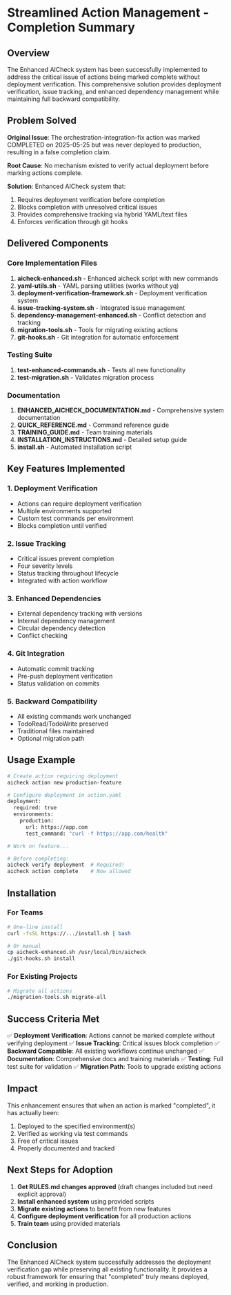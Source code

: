 # Streamlined Action Management - Completion Summary

## Overview

The Enhanced AICheck system has been successfully implemented to address the critical issue of actions being marked complete without deployment verification. This comprehensive solution provides deployment verification, issue tracking, and enhanced dependency management while maintaining full backward compatibility.

## Problem Solved

**Original Issue**: The orchestration-integration-fix action was marked COMPLETED on 2025-05-25 but was never deployed to production, resulting in a false completion claim.

**Root Cause**: No mechanism existed to verify actual deployment before marking actions complete.

**Solution**: Enhanced AICheck system that:
1. Requires deployment verification before completion
2. Blocks completion with unresolved critical issues
3. Provides comprehensive tracking via hybrid YAML/text files
4. Enforces verification through git hooks

## Delivered Components

### Core Implementation Files

1. **aicheck-enhanced.sh** - Enhanced aicheck script with new commands
2. **yaml-utils.sh** - YAML parsing utilities (works without yq)
3. **deployment-verification-framework.sh** - Deployment verification system
4. **issue-tracking-system.sh** - Integrated issue management
5. **dependency-management-enhanced.sh** - Conflict detection and tracking
6. **migration-tools.sh** - Tools for migrating existing actions
7. **git-hooks.sh** - Git integration for automatic enforcement

### Testing Suite

1. **test-enhanced-commands.sh** - Tests all new functionality
2. **test-migration.sh** - Validates migration process

### Documentation

1. **ENHANCED_AICHECK_DOCUMENTATION.md** - Comprehensive system documentation
2. **QUICK_REFERENCE.md** - Command reference guide
3. **TRAINING_GUIDE.md** - Team training materials
4. **INSTALLATION_INSTRUCTIONS.md** - Detailed setup guide
5. **install.sh** - Automated installation script

## Key Features Implemented

### 1. Deployment Verification
- Actions can require deployment verification
- Multiple environments supported
- Custom test commands per environment
- Blocks completion until verified

### 2. Issue Tracking
- Critical issues prevent completion
- Four severity levels
- Status tracking throughout lifecycle
- Integrated with action workflow

### 3. Enhanced Dependencies
- External dependency tracking with versions
- Internal dependency management
- Circular dependency detection
- Conflict checking

### 4. Git Integration
- Automatic commit tracking
- Pre-push deployment verification
- Status validation on commits

### 5. Backward Compatibility
- All existing commands work unchanged
- TodoRead/TodoWrite preserved
- Traditional files maintained
- Optional migration path

## Usage Example

```bash
# Create action requiring deployment
aicheck action new production-feature

# Configure deployment in action.yaml
deployment:
  required: true
  environments:
    production:
      url: https://app.com
      test_command: "curl -f https://app.com/health"

# Work on feature...

# Before completing:
aicheck verify deployment  # Required!
aicheck action complete    # Now allowed
```

## Installation

### For Teams
```bash
# One-line install
curl -fsSL https://.../install.sh | bash

# Or manual
cp aicheck-enhanced.sh /usr/local/bin/aicheck
./git-hooks.sh install
```

### For Existing Projects
```bash
# Migrate all actions
./migration-tools.sh migrate-all
```

## Success Criteria Met

✅ **Deployment Verification**: Actions cannot be marked complete without verifying deployment
✅ **Issue Tracking**: Critical issues block completion
✅ **Backward Compatible**: All existing workflows continue unchanged
✅ **Documentation**: Comprehensive docs and training materials
✅ **Testing**: Full test suite for validation
✅ **Migration Path**: Tools to upgrade existing actions

## Impact

This enhancement ensures that when an action is marked "completed", it has actually been:
1. Deployed to the specified environment(s)
2. Verified as working via test commands
3. Free of critical issues
4. Properly documented and tracked

## Next Steps for Adoption

1. **Get RULES.md changes approved** (draft changes included but need explicit approval)
2. **Install enhanced system** using provided scripts
3. **Migrate existing actions** to benefit from new features
4. **Configure deployment verification** for all production actions
5. **Train team** using provided materials

## Conclusion

The Enhanced AICheck system successfully addresses the deployment verification gap while preserving all existing functionality. It provides a robust framework for ensuring that "completed" truly means deployed, verified, and working in production.